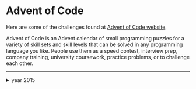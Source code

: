 # Advent of Code

Here are some of the challenges found at [Advent of Code website](https://adventofcode.com).

<p>Advent of Code is an Advent calendar of small programming puzzles for a variety of skill sets and skill levels that can be solved in any programming language you like. People use them as a speed contest, interview prep, company training, university coursework, practice problems, or to challenge each other.</p>

<hr>

<details>
  <summary>year 2015</summary>
  <p>Santa was hoping for a white Christmas, but his weather machine's "snow" function is powered by stars, and he's fresh out! To save Christmas, he needs you to collect fifty stars by December 25th.</p>
  
  <p>Collect stars by helping Santa solve puzzles. Two puzzles will be made available on each day in the Advent calendar; the second puzzle is unlocked when you complete the first. Each puzzle grants one star. Good luck!</p>

- [Day 1: Not Quite Lisp](2015/day1.md) ✔
- [Day 2: I Was Told There Would Be No Math](2015/day2.md) ✔
- [Day 3: Perfectly Spherical Houses in a Vacuum](2015/day3.md) ✔

</details>
